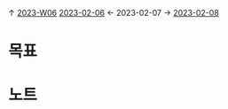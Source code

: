 
↑ [2023-W06](2023-W06.md)
[2023-02-06](2023-02-06.md) ← 2023-02-07 → [2023-02-08](2023-02-08.md)


# 목표



# 노트




